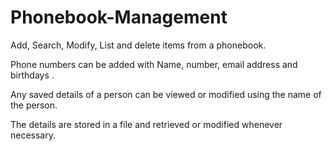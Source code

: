 # Phonebook-Management

Add, Search, Modify, List and delete items from a phonebook.

Phone numbers can be added with Name, number, email address  and birthdays .

Any saved details of a person can be viewed or modified using the name of the person.

The details are stored in a file and retrieved or modified whenever necessary.
